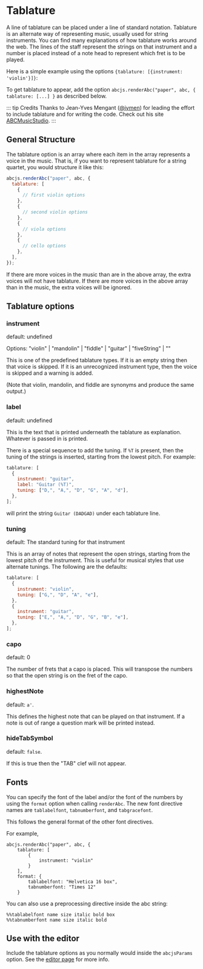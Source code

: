 # Tablature

A line of tablature can be placed under a line of standard notation. Tablature is an alternate way
of representing music, usually used for string instruments. You can find many explanations of
how tablature works around the web. The lines of the staff represent the strings on that
instrument and a number is placed instead of a note head to represent which fret is to be played.

Here is a simple example using the options `{tablature: [{instrument: 'violin'}]}`:

<show-and-render-abc :abc="`X:1\nT: Cooley's\nM: 4/4\nL: 1/8\nR: reel\nK: G\n|:D2|EB{c}BA B2 EB|~B2 AB dBAG|FDAD BDAD|FDAD dAFD|\n`" :options="{tablature: [ {instrument: 'violin'}]}">
</show-and-render-abc>

To get tablature to appear, add the option `abcjs.renderAbc("paper", abc, { tablature: [...] }` as described below.

::: tip Credits
Thanks to Jean-Yves Mengant ([@jymen](https://github.com/jymen)) for leading the effort to include tablature and for writing the code. Check out his site [ABCMusicStudio](https://www.jymengant.org/).
:::

## General Structure

The tablature option is an array where each item in the array represents a voice in the music. That is,
if you want to represent tablature for a string quartet, you would structure it like this:

```javascript
abcjs.renderAbc("paper", abc, {
  tablature: [
    {
      // first violin options
    },
    {
      // second violin options
    },
    {
      // viola options
    },
    {
      // cello options
    },
  ],
});
```

If there are more voices in the music than are in the above array, the extra voices will not have tablature. If there are more voices in the above array than in the music, the extra voices will be ignored.

## Tablature options

### instrument

default: undefined

Options: "violin" | "mandolin" | "fiddle" | "guitar" | "fiveString" | ""

This is one of the predefined tablature types. If it is an empty string then that voice is skipped.
If it is an unrecognized instrument type, then the voice is skipped and a warning is added.

(Note that violin, mandolin, and fiddle are synonyms and produce the same output.)

### label

default: undefined

This is the text that is printed underneath the tablature as explanation. Whatever is passed in is printed.

There is a special sequence to add the tuning. If `%T` is present, then the tuning of the strings is inserted, starting
from the lowest pitch. For example:

```javascript
tablature: [
  {
    instrument: "guitar",
    label: "Guitar (%T)",
    tuning: ["D,", "A,", "D", "G", "A", "d"],
  },
];
```

will print the string `Guitar (DADGAD)` under each tablature line.

### tuning

default: The standard tuning for that instrument

This is an array of notes that represent the open strings, starting from the lowest pitch
of the instrument. This is useful for musical styles that use alternate tunings. The following are the
defaults:

```javascript
tablature: [
  {
    instrument: "violin",
    tuning: ["G,", "D", "A", "e"],
  },
  {
    instrument: "guitar",
    tuning: ["E,", "A,", "D", "G", "B", "e"],
  },
];
```

### capo

default: 0

The number of frets that a capo is placed. This will transpose the numbers so that the open
string is on the fret of the capo.

### highestNote

default: `a'`.

This defines the highest note that can be played on that instrument. If a note is out of range a question mark will be printed instead.

### hideTabSymbol

default: `false`.

If this is true then the "TAB" clef will not appear.

## Fonts

You can specify the font of the label and/or the font of the numbers by using the `format` option
when calling `renderAbc`. The new font directive names are `tablabelfont`, `tabnumberfont`, and `tabgracefont`.

This follows the general format of the other font directives.

For example,

```
abcjs.renderAbc("paper", abc, {
	tablature: [
		{
			instrument: "violin"
		}
    ],
    format: {
        tablabelfont: "Helvetica 16 box",
        tabnumberfont: "Times 12"
    }
```

You can also use a preprocessing directive inside the abc string:

```
%%tablabelfont name size italic bold box
%%tabnumberfont name size italic bold
```

## Use with the editor

Include the tablature options as you normally would inside the `abcjsParams` option. See the [editor page](../interactive/interactive-editor.md) for more info.

